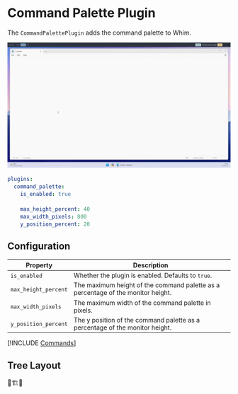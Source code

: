 # Command Palette Plugin

The `CommandPalettePlugin` adds the command palette to Whim.

![Command palette demo](../../images/command-palette-demo.gif)

```yaml
plugins:
  command_palette:
    is_enabled: true

    max_height_percent: 40
    max_width_pixels: 800
    y_position_percent: 20
```

## Configuration

| Property             | Description                                                                      |
| -------------------- | -------------------------------------------------------------------------------- |
| `is_enabled`         | Whether the plugin is enabled. Defaults to `true`.                               |
| `max_height_percent` | The maximum height of the command palette as a percentage of the monitor height. |
| `max_width_pixels`   | The maximum width of the command palette in pixels.                              |
| `y_position_percent` | The y position of the command palette as a percentage of the monitor height.     |

[!INCLUDE [Commands](../../_includes/plugins/command-palette.md)]

## Tree Layout

👷🏗️🚧
